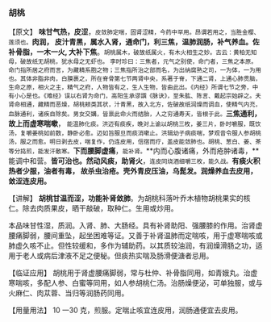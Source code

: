 ### 胡桃

【原文】   **味甘气热，皮涩**，<small>皮敛肺定喘，固肾涩精，今药中罕用。昂谓若用之，当胜金樱、莲须也。</small>**肉润， 皮汁青黑，属水入肾，通命门，利三焦，温肺润肠，补气养血。佐补骨脂，一木一火, 大补下焦**。<small>胡桃属木，破故纸属火，有木火相生之妙。古云：黄柏无知母，破故纸无胡桃，犹水母之无虾也。 李时珍曰：三焦者，元气之别使，命门者，三焦之本原。命门指所居之府而言，为藏精系胞之物；三焦指所治之部而名，为出纳腐熟之司，一为体，一为用也。其体非脂非肉，白膜裹之，所在脊骨第七节两肾中央，系著于脊，下通二肾，上通心肺贯脑，生命之原，相火之主，精气之府，人物皆有之，生人生物，皆由此出。《内经》所谓七节之旁，中有小心是也。《难经》误以右肾为命门，高阳生承谬譔《脉诀》，至朱肱、陈言、戴起宗始辟之。夫肾命相通，藏精而恶燥，胡桃颊类其状，汁青黑，故入北方，佐破故纸润燥而调血，使精气内充，血脉通利，诸疾自除矣。男女交媾，皆禀此命火而结胎，人之穷通寿天，皆根于此。</small>**三焦通利，故上而虚寒喘嗽**， <small>能温肺化痰。洪迈有痰疾，晚对上谕以胡桃三枚，姜三片，卧时嚼服，既饮汤，复嚼姜桃如前数，静卧必愈。迈如旨服旦而痰消嗽止。洪辑幼子病痰喘，梦观音令服人参胡桃汤，服之而愈。明日剥去皮，喘复作，仍连皮用，信宿而疗，盖皮能敛肺也。胡桃、葱白、姜、茶等分捣煎，能发汗散寒。</small>**下而腰脚虚痛**，<small>能补肾。</small>**内而心腹诸痛，外而疮肿诸毒，**能调中和营。**皆可治也。然动风痰，助肾火**，<small>连皮同烧酒细嚼三枚，能久战。</small>**有痰火积热者少服，油者有毒， 故杀虫治疮。壳外青皮压油，乌髭发。润燥养血去皮用，敛涩连皮用。**

【讲解】    **胡桃甘温而涩，功能补肾敛肺**。为胡桃科落叶乔木植物胡桃果实的核仁。除去肉质果皮，晒干敲破，取种仁。生用或炒用。

本品味甘性湿，质润。入肾、肺、大肠经。具有补肾助阳、强腰膝的作用。治肾虚腰痛脚弱，腰间重坠，起坐困难等证。又善于补肾温肺而定喘咳，用于虚寒喘咳或肺虚久咳不止。但性较缓和，多作为辅助药。以其质较油润，有润燥滑肠之功，适用于老人或病后津液不足之便秘。但痰热实喘及肠滑便溏者忌用。

【临证应用】    胡桃用于肾虚腰痛脚弱，常与杜仲、补骨脂同用，如青娥丸。治虚寒喘咳，多配人参、白蜜等同用，如人参胡桃仁汤。治肠燥便泌，可单独服，或与火麻仁、肉苁蓉、当归等润肠药同用。

【用量用法】    10 一30 克，煎服。定喘止咳宜连皮用，润肠通便宜去皮用。
